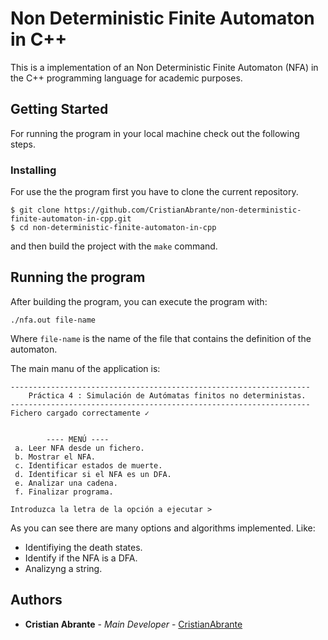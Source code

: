 
# Non Deterministic Finite Automaton in C++

This is a implementation of an Non Deterministic Finite Automaton (NFA) in the C++ programming language for academic purposes.

## Getting Started

For running the program in your local machine check out the following steps.

### Installing

For use the the program first you have to clone the current repository.

```[bash]
$ git clone https://github.com/CristianAbrante/non-deterministic-finite-automaton-in-cpp.git
$ cd non-deterministic-finite-automaton-in-cpp
```
and then build the project with the `make` command.

## Running the program

After building the program, you can execute the program with:

```
./nfa.out file-name
```
Where `file-name` is the name of the file that contains the definition of the automaton.

The main manu of the application is:

```
-------------------------------------------------------------------
	Práctica 4 : Simulación de Autómatas finitos no deterministas.
-------------------------------------------------------------------
Fichero cargado correctamente ✓


		---- MENÚ ----
 a. Leer NFA desde un fichero.
 b. Mostrar el NFA.
 c. Identificar estados de muerte.
 d. Identificar si el NFA es un DFA.
 e. Analizar una cadena.
 f. Finalizar programa.

Introduzca la letra de la opción a ejecutar > 
```

As you can see there are many options and algorithms implemented. Like:

* Identifiying the death states.
* Identify if the NFA is a DFA.
* Analizyng a string.


## Authors

* **Cristian Abrante** - *Main Developer* - [CristianAbrante](https://github.com/CristianAbrante)